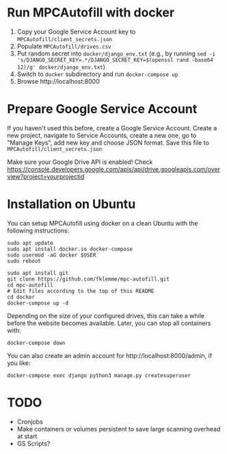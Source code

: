 # Run MPCAutofill with docker

1. Copy your Google Service Account key to `MPCAutofill/client_secrets.json`
2. Populate `MPCAutofill/drives.csv`
3. Put random secret into `docker/django_env.txt` (e.g., by running `sed -i 's/DJANGO_SECRET_KEY=.*/DJANGO_SECRET_KEY=$(openssl rand -base64 12)/g' docker/django_env.txt`)
4. Switch to `docker` subdirectory and run `docker-compose up`
5. Browse http://localhost:8000

# Prepare Google Service Account

If you haven't used this before, create a Google Service Account. Create a new project, navigate to Service Accounts, create a new one, go to "Manage Keys", add new key and choose JSON format. Save this file to `MPCAutofill/client_secrets.json`

Make sure your Google Drive API is enabled! Check
https://console.developers.google.com/apis/api/drive.googleapis.com/overview?project=yourprojectid

# Installation on Ubuntu

You can setup MPCAutofill using docker on a clean Ubuntu with the following instructions:

    sudo apt update
    sudo apt install docker.io docker-compose
    sudo usermod -aG docker $USER
    sudo reboot

    sudo apt install git
    git clone https://github.com/fklemme/mpc-autofill.git
    cd mpc-autofill
    # Edit files according to the top of this README
    cd docker
    docker-compose up -d

Depending on the size of your configured drives, this can take a while before the website becomes available.
Later, you can stop all containers with:

    docker-compose down

You can also create an admin account for http://localhost:8000/admin, if you like:

    docker-compose exec django python3 manage.py createsuperuser

# TODO

- Cronjobs
- Make containers or volumes persistent to save large scanning overhead at start
- GS Scripts?
